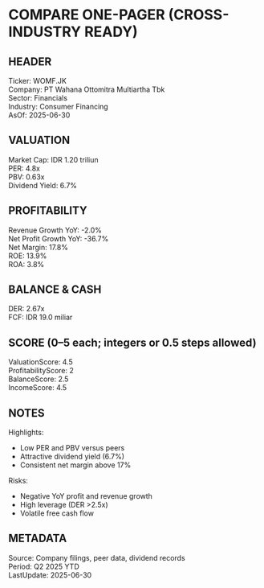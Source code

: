# COMPARE ONE-PAGER (CROSS-INDUSTRY READY)

## HEADER
Ticker: WOMF.JK  
Company: PT Wahana Ottomitra Multiartha Tbk  
Sector: Financials  
Industry: Consumer Financing  
AsOf: 2025-06-30

## VALUATION
Market Cap: IDR 1.20 triliun  
PER: 4.8x  
PBV: 0.63x  
Dividend Yield: 6.7%

## PROFITABILITY
Revenue Growth YoY: -2.0%  
Net Profit Growth YoY: -36.7%  
Net Margin: 17.8%  
ROE: 13.9%  
ROA: 3.8%

## BALANCE & CASH
DER: 2.67x  
FCF: IDR 19.0 miliar

## SCORE (0–5 each; integers or 0.5 steps allowed)
ValuationScore: 4.5  
ProfitabilityScore: 2  
BalanceScore: 2.5  
IncomeScore: 4.5

## NOTES
Highlights:
- Low PER and PBV versus peers
- Attractive dividend yield (6.7%)
- Consistent net margin above 17%

Risks:
- Negative YoY profit and revenue growth
- High leverage (DER >2.5x)
- Volatile free cash flow

## METADATA
Source: Company filings, peer data, dividend records  
Period: Q2 2025 YTD  
LastUpdate: 2025-06-30